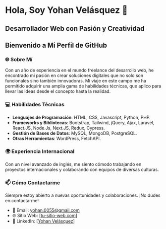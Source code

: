 # Hola, Soy Yohan Velásquez 👋

## Desarrollador Web con Pasión y Creatividad

## Bienvenido a Mi Perfil de GitHub

### 🌐 Sobre Mí
Con un año de experiencia en el mundo freelance del desarrollo web, he encontrado mi pasión en crear soluciones digitales que no solo son funcionales sino también innovadoras. Mi viaje en este campo me ha permitido adquirir una amplia gama de habilidades técnicas, que aplico para llevar las ideas desde el concepto hasta la realidad.

### 💻 Habilidades Técnicas
- **Lenguajes de Programación**: HTML, CSS, Javascript, Python, PHP.
- **Frameworks y Bibliotecas**: Bootstrap, Tailwind, jQuery, Ajax, Laravel, React.JS, Node.Js, Next.JS, Redux, Cypress.
- **Gestión de Bases de Datos**: MySQL, MongoDB, PostgreSQL.
- **Otras Herramientas**: WordPress, FetchAPI.

### 🌍 Experiencia Internacional
Con un nivel avanzado de inglés, me siento cómodo trabajando en proyectos internacionales y colaborando con equipos de diversas culturas.

### 📫 Cómo Contactarme
Siempre estoy abierto a nuevas oportunidades y colaboraciones. ¡No dudes en contactarme!

- 📧 Email: [yohan.0055@gmail.com](mailto:yohan.0055@gmail.com)
- 🌐 Sitio Web: [[tu-sitio-web.com](https://portfolioyohanvelasquez.netlify.app/)]
- 🔗 LinkedIn: [[Yohan Velásquez](https://www.linkedin.com/in/yohanrvv18/)]

